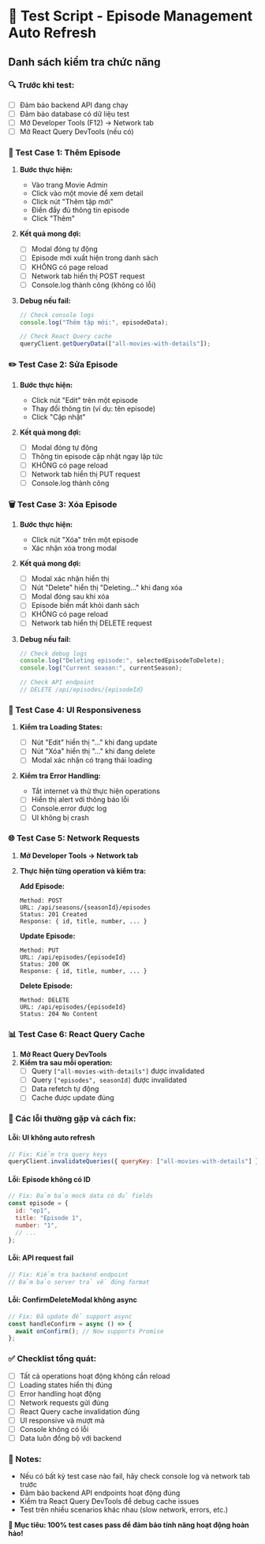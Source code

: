 # 🧪 Test Script - Episode Management Auto Refresh

## Danh sách kiểm tra chức năng

### 🔍 Trước khi test:

- [ ] Đảm bảo backend API đang chạy
- [ ] Đảm bảo database có dữ liệu test
- [ ] Mở Developer Tools (F12) → Network tab
- [ ] Mở React Query DevTools (nếu có)

### 📝 Test Case 1: Thêm Episode

1. **Bước thực hiện:**

   - Vào trang Movie Admin
   - Click vào một movie để xem detail
   - Click nút "Thêm tập mới"
   - Điền đầy đủ thông tin episode
   - Click "Thêm"

2. **Kết quả mong đợi:**

   - [ ] Modal đóng tự động
   - [ ] Episode mới xuất hiện trong danh sách
   - [ ] KHÔNG có page reload
   - [ ] Network tab hiển thị POST request
   - [ ] Console.log thành công (không có lỗi)

3. **Debug nếu fail:**

   ```javascript
   // Check console logs
   console.log("Thêm tập mới:", episodeData);

   // Check React Query cache
   queryClient.getQueryData(["all-movies-with-details"]);
   ```

### ✏️ Test Case 2: Sửa Episode

1. **Bước thực hiện:**

   - Click nút "Edit" trên một episode
   - Thay đổi thông tin (ví dụ: tên episode)
   - Click "Cập nhật"

2. **Kết quả mong đợi:**
   - [ ] Modal đóng tự động
   - [ ] Thông tin episode cập nhật ngay lập tức
   - [ ] KHÔNG có page reload
   - [ ] Network tab hiển thị PUT request
   - [ ] Console.log thành công

### 🗑️ Test Case 3: Xóa Episode

1. **Bước thực hiện:**

   - Click nút "Xóa" trên một episode
   - Xác nhận xóa trong modal

2. **Kết quả mong đợi:**

   - [ ] Modal xác nhận hiển thị
   - [ ] Nút "Delete" hiển thị "Deleting..." khi đang xóa
   - [ ] Modal đóng sau khi xóa
   - [ ] Episode biến mất khỏi danh sách
   - [ ] KHÔNG có page reload
   - [ ] Network tab hiển thị DELETE request

3. **Debug nếu fail:**

   ```javascript
   // Check debug logs
   console.log("Deleting episode:", selectedEpisodeToDelete);
   console.log("Current season:", currentSeason);

   // Check API endpoint
   // DELETE /api/episodes/{episodeId}
   ```

### 🔄 Test Case 4: UI Responsiveness

1. **Kiểm tra Loading States:**

   - [ ] Nút "Edit" hiển thị "..." khi đang update
   - [ ] Nút "Xóa" hiển thị "..." khi đang delete
   - [ ] Modal xác nhận có trạng thái loading

2. **Kiểm tra Error Handling:**
   - Tắt internet và thử thực hiện operations
   - [ ] Hiển thị alert với thông báo lỗi
   - [ ] Console.error được log
   - [ ] UI không bị crash

### 🌐 Test Case 5: Network Requests

1. **Mở Developer Tools → Network tab**
2. **Thực hiện từng operation và kiểm tra:**

   **Add Episode:**

   ```
   Method: POST
   URL: /api/seasons/{seasonId}/episodes
   Status: 201 Created
   Response: { id, title, number, ... }
   ```

   **Update Episode:**

   ```
   Method: PUT
   URL: /api/episodes/{episodeId}
   Status: 200 OK
   Response: { id, title, number, ... }
   ```

   **Delete Episode:**

   ```
   Method: DELETE
   URL: /api/episodes/{episodeId}
   Status: 204 No Content
   ```

### 📊 Test Case 6: React Query Cache

1. **Mở React Query DevTools**
2. **Kiểm tra sau mỗi operation:**
   - [ ] Query `["all-movies-with-details"]` được invalidated
   - [ ] Query `["episodes", seasonId]` được invalidated
   - [ ] Data refetch tự động
   - [ ] Cache được update đúng

### 🚨 Các lỗi thường gặp và cách fix:

#### Lỗi: UI không auto refresh

```javascript
// Fix: Kiểm tra query keys
queryClient.invalidateQueries({ queryKey: ["all-movies-with-details"] });
```

#### Lỗi: Episode không có ID

```javascript
// Fix: Đảm bảo mock data có đủ fields
const episode = {
  id: "ep1",
  title: "Episode 1",
  number: "1",
  // ...
};
```

#### Lỗi: API request fail

```javascript
// Fix: Kiểm tra backend endpoint
// Đảm bảo server trả về đúng format
```

#### Lỗi: ConfirmDeleteModal không async

```javascript
// Fix: Đã update để support async
const handleConfirm = async () => {
  await onConfirm(); // Now supports Promise
};
```

### ✅ Checklist tổng quát:

- [ ] Tất cả operations hoạt động không cần reload
- [ ] Loading states hiển thị đúng
- [ ] Error handling hoạt động
- [ ] Network requests gửi đúng
- [ ] React Query cache invalidation đúng
- [ ] UI responsive và mượt mà
- [ ] Console không có lỗi
- [ ] Data luôn đồng bộ với backend

### 📝 Notes:

- Nếu có bất kỳ test case nào fail, hãy check console log và network tab trước
- Đảm bảo backend API endpoints hoạt động đúng
- Kiểm tra React Query DevTools để debug cache issues
- Test trên nhiều scenarios khác nhau (slow network, errors, etc.)

**🎯 Mục tiêu: 100% test cases pass để đảm bảo tính năng hoạt động hoàn hảo!**
